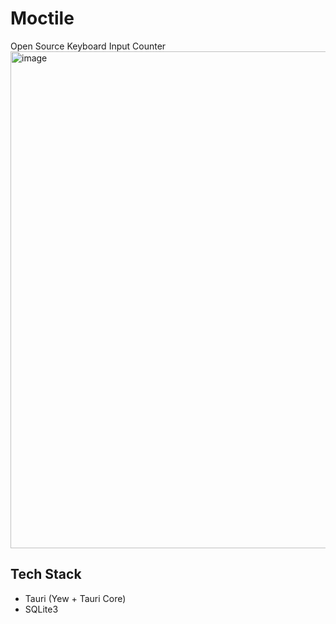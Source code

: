 # Moctile
Open Source Keyboard Input Counter
<img width="795" alt="image" src="https://github.com/Papillon6814/moctile/assets/41826375/e9443225-d899-4e1a-b508-8a47d3166030">

## Tech Stack
- Tauri (Yew + Tauri Core)
- SQLite3
